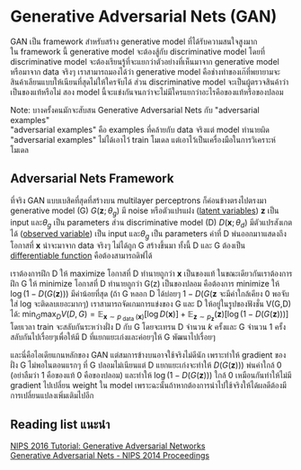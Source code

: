 # Generative Adversarial Nets (GAN)
GAN เป็น framework สำหรับสร้าง generative model ที่ได้รับความสนใจสูงมาก        
ใน framework นี้ generative model จะต้องสู้กับ discriminative model โดยที่ discriminative model จะต้องเรียนรู้ที่จะแยกว่าตัวอย่างที่เห็นมาจาก generative model หรือมาจาก data จริงๆ
เราสามารถมองได้ว่า generative model คือช่างทำของเก๊ที่พยายามจะสินค้าเลียนแบบให้เนียนที่สุดไม่ให้ใครจับได้ ส่วน discriminative model จะเป็นผู้ตรวจสินค้าว่าเป็นของแท้หรือไม่ สอง model นี้จะแข่งกันจนกว่าจะไม่มีใครแยกว่าอะไรคือของแท้หรือของปลอม

Note: บางครั้งคนมักจะสับสน Generative Adversarial Nets  กับ "adversarial examples"                   
"adversarial examples" คือ examples ที่คล้ายกับ data จริงแต่ model ทำนายผิด "adversarial examples" ไม่ได้เอาไว้ train โมเดล แต่เอาไว้เป็นเครื่องมือในการวิเคราะห์โมเดล

## Adversarial Nets Framework
ที่จริง GAN แบบเบสิคที่สุดที่สร้างบน multilayer perceptrons ก็ค่อนข้างตรงไปตรงมา generative model (G) $G\left(\boldsymbol{z} ; \theta_{g}\right)$ มี noise หรือตัวแปรแฝง ([latent variables](https://en.wikipedia.org/wiki/Latent_variable)) **z** เป็น input และ$\theta_{g}$ เป็น parameters ส่วน discriminative model (D) $D\left(\boldsymbol{x} ; \theta_{d}\right)$ มีตัวแปรสังเกตได้ ([observed variable](https://www.statisticshowto.datasciencecentral.com/observed-variables/)) เป็น input และ$\theta_{g}$ เป็น parameters ค่าที่ D พ่นออกมาาแสดงถึงโอกาสที่ **x** น่าจะมาจาก data จริงๆ ไม่ได้ถูก G สร้างขึ้นมา  ทั้งนี้ D และ G ต้องเป็น [differentiable function](https://en.wikipedia.org/wiki/Differentiable_function) คือต้องสามารถดิฟได้          
                      
เราต้องการฝึก D ให้ maximize โอกาสที่ D ทำนายถูกว่า **x** เป็นของแท้ ในขณะเดียวกันเราต้องการฝึก G ให้ minimize โอกาสที่ D ทำนายถูกว่า G(z) เป็นของปลอม คือต้องการ minimize ให้ $\log (1-D(G(\boldsymbol{z})))$ มีค่าน้อยที่สุด  (ถ้า G หลอก D ได้บ่อยๆ $1-D(G(\boldsymbol{z}$ จะมีค่าใกล้เคียง 0 พอจับใส่ log จะติดลบเยอะมากๆ) เราสามารถจัดเกมการแข่งของ G และ D ให้อยู่ในรูปของฟังชั่น V(G,D) ได้: $\min _{G} \max _{D} V(D, G)=\mathbb{E}_{\boldsymbol{x} \sim p_{\text { data }}(\boldsymbol{x})}[\log D(\boldsymbol{x})]+\mathbb{E}_{\boldsymbol{z} \sim p_{\boldsymbol{z}}}(\boldsymbol{z})[\log (1-D(G(\boldsymbol{z})))]$ โดยเวลา train จะสลับกันระหว่างฝั่ง D กับ G โดยจะเทรน D จำนวน *k* ครั้งและ G จำนวน 1 ครั้งสลับกันไปเรื่อยๆเพื่อให้มี D ที่แยกแยะเก่งและค่อยๆให้ G พัฒนาไปเรื่อยๆ                  

และนี่คือไอเดียแกนหลักของ GAN แต่สมการข้างบนอาจใช้จริงไม่ดีนัก เพราะทำให้ gradient ของฝั่ง G ไม่พอในตอนแรกๆ ที่ G ปลอมไม่เนียนแต่ D แยกแยะเก่งจะทำให้ $D(G(\boldsymbol{z})))$ พ่นค่าใกล้ 0 (อย่าลืมว่า 1 คือของแท้ 0 คือของปลอม) และทำให้ $\log (1-D(G(\boldsymbol{z})))$ ใกล้ 0 เหมือนกันทำให้ไม่มี  gradient ไปเปลี่ยน weight ใน model  เพราะฉะนั้นถ้าหากต้องการนำไปใช้จริงให้ได้ผลดีต้องมีการเปลี่ยนแปลงเพิ่มเติมไปอีก

## Reading list แนะนำ 
[NIPS 2016 Tutorial: Generative Adversarial Networks](https://arxiv.org/abs/1701.00160)                
[Generative Adversarial Nets - NIPS 2014 Proceedings](https://papers.nips.cc/paper/5423-generative-adversarial-nets.pdf)
